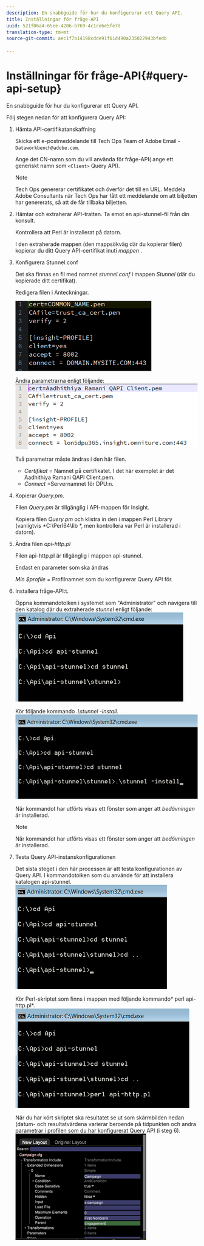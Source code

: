 ```yaml
---
description: En snabbguide för hur du konfigurerar ett Query API.
title: Inställningar för fråge-API
uuid: 521f06a4-65ee-4206-b769-4c1ce6e5fe7d
translation-type: tm+mt
source-git-commit: aec1f7b14198cdde91f61d490a235022943bfedb

---
```



# Inställningar för fråge-API{#query-api-setup}

En snabbguide för hur du konfigurerar ett Query API.

Följ stegen nedan för att konfigurera Query API:

1. Hämta API-certifikatanskaffning

   Skicka ett e-postmeddelande till Tech Ops Team of Adobe Email - `Dataworkbench@adobe.com`.

   Ange det CN-namn som du vill använda för fråge-API( ange ett generiskt namn som `<Client>` Query API).

   >[!NOTE]
   >
   >Tech Ops genererar certifikatet och överför det till en URL. Meddela Adobe Consultants när Tech Ops har fått ett meddelande om att biljetten har genererats, så att de får tillbaka biljetten.

1. Hämtar och extraherar API-tratten. Ta emot en api-stunnel-fil från din konsult.

   Kontrollera att Perl är installerat på datorn.

   I den extraherade mappen (den mappsökväg där du kopierar filen) kopierar du ditt Query API-certifikat inuti *mappen* .

1. Konfigurera Stunnel.conf

   Det ska finnas en fil med namnet *stunnel.conf* i mappen *Stunnel* (där du kopierade ditt certifikat).

   Redigera filen i Anteckningar.

   ![](assets/dwb_impl_API1.png)

   Ändra parametrarna enligt följande: ![](assets/dwb_impl_API2.png)

   Två parametrar måste ändras i den här filen.

   * *Certifikat* = Namnet på certifikatet. I det här exemplet är det Aadhithiya Ramani QAPI Client.pem.
   * *Connect* =Servernamnet för DPU:n.

1. Kopierar *Query.pm*.

   Filen *Query.pm* är tillgänglig i API-mappen för Insight.

   Kopiera filen *Query.pm* och klistra in den i mappen Perl Library (vanligtvis *C:\Perl64\lib *, men kontrollera var Perl är installerad i datorn).

1. Ändra filen *api-http.pl*

   Filen api-http.pl är tillgänglig i mappen api-stunnel.

   Endast en parameter som ska ändras

   *Min $profile* = Profilnamnet som du konfigurerar Query API för.

1. Installera fråge-API:t.

   Öppna kommandotolken i systemet som &quot;Administratör&quot; och navigera till den katalog där du extraherade *stunnel* enligt följande: ![](assets/dwb_impl_API3.png)

   Kör följande kommando *.\stunnel -install*. ![](assets/dwb_impl_API4.png)

   När kommandot har utförts visas ett fönster som anger att *bedövningen* är installerad.

   >[!NOTE]
   >
   >När kommandot har utförts visas ett fönster som anger att *bedövningen* är installerad.

1. Testa Query API-instanskonfigurationen

   Det sista steget i den här processen är att testa konfigurationen av Query API. I kommandotolken som du använde för att installera katalogen api-stunnel. ![](assets/dwb_impl_API5.png)

   Kör Perl-skriptet som finns i mappen med följande kommando* perl api-http.pl*. ![](assets/dwb_impl_API6.png)

   När du har kört skriptet ska resultatet se ut som skärmbilden nedan (datum- och resultatvärdena varierar beroende på tidpunkten och andra parametrar i profilen som du har konfigurerat Query API (i steg 6). ![](assets/dwb_impl_API7.png)

